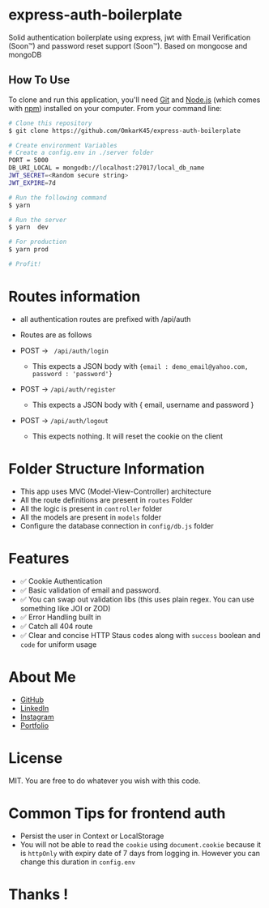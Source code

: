 # express-auth-boilerplate

Solid authentication boilerplate using express, jwt with Email Verification (Soon™) and password reset support (Soon™). Based on mongoose and mongoDB

## How To Use

To clone and run this application, you'll need [Git](https://git-scm.com) and [Node.js](https://nodejs.org/en/download/) (which comes with [npm](http://npmjs.com)) installed on your computer. From your command line:

```bash
# Clone this repository
$ git clone https://github.com/OmkarK45/express-auth-boilerplate

# Create environment Variables
# Create a config.env in ./server folder
PORT = 5000
DB_URI_LOCAL = mongodb://localhost:27017/local_db_name
JWT_SECRET=<Random secure string>
JWT_EXPIRE=7d

# Run the following command
$ yarn

# Run the server
$ yarn  dev

# For production
$ yarn prod

# Profit!
```

# Routes information

- all authentication routes are prefixed with
  /api/auth
- Routes are as follows

- POST -> ` /api/auth/login`

  - This expects a JSON body with `{email : demo_email@yahoo.com, password : 'password'}`

- POST -> `/api/auth/register`

  - This expects a JSON body with {
    email, username and password
    }

- POST -> `/api/auth/logout`
  - This expects nothing. It will reset the cookie on the client

# Folder Structure Information

- This app uses MVC (Model-View-Controller) architecture
- All the route definitions are present in `routes` Folder
- All the logic is present in `controller` folder
- All the models are present in `models` folder
- Configure the database connection in `config/db.js` folder

# Features

- ✅ Cookie Authentication
- ✅ Basic validation of email and password.
- ✅ You can swap out validation libs (this uses plain regex. You can use something like JOI or ZOD)
- ✅ Error Handling built in
- ✅ Catch all 404 route
- ✅ Clear and concise HTTP Staus codes along with `success` boolean and `code` for uniform usage

# About Me

- [GitHub](https://github.com/omkark45)
- [LinkedIn](https://linkedin.com/omkar_k45)
- [Instagram](https://instagram.com/omkar_k45)
- [Portfolio](https://omkarkulkarni.netlify.app)

# License

MIT. You are free to do whatever you wish with this code.

# Common Tips for frontend auth

- Persist the user in Context or LocalStorage
- You will not be able to read the `cookie` using `document.cookie` because it is `httpOnly` with expiry date of 7 days from logging in. However you can change this duration in `config.env`

# Thanks !
